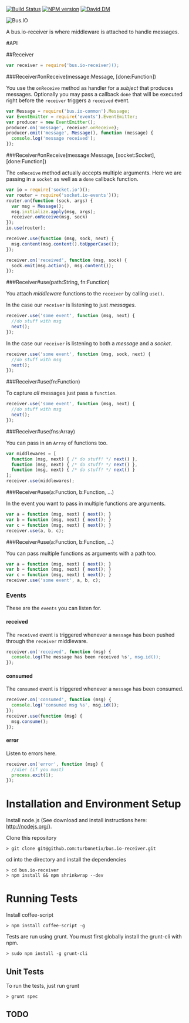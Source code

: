 [![Build Status](https://travis-ci.org/turbonetix/bus.io-receiver.svg?branch=master)](https://travis-ci.org/turbonetix/bus.io-receiver)
[![NPM version](https://badge.fury.io/js/bus.io-receiver.svg)](http://badge.fury.io/js/bus.io-receiver)
[![David DM](https://david-dm.org/turbonetix/bus.io-receiver.png)](https://david-dm.org/turbonetix/bus.io-receiver.png)

![Bus.IO](https://raw.github.com/turbonetix/bus.io/master/logo.png)

A bus.io-receiver is where middleware is attached to handle messages.

#API

##Receiver

```javascript
var receiver = require('bus.io-receiver)();
```

###Receiver#onReceive(message:Message, [done:Function])

You use the `onReceive` method as handler for a *subject* that produces messages.  Optionally
you may pass a callback `done` that will be executed right before the `receiver` triggers
a `received` event.

```javascript
var Message = require('bus.io-common').Message;
var EventEmitter = require('events').EventEmitter;
var producer = new EventEmitter();
producer.on('message', receiver.onReceive);
producer.emit('message', Message(), function (message) { 
  console.log('message received');
});
```

###Receiver#onReceive(message:Message, [socket:Socket], [done:Function])

The `onReceive` method actually accepts multiple arguments.  Here we are passing in a `socket` as
well as a `done` callback function.

```javascript
var io = require('socket.io')();
var router = require('socket.io-events')();
router.on(function (sock, args) {
  var msg = Message();
  msg.initialize.apply(msg, args);
  receiver.onReceive(msg, sock)
});
io.use(router);

receiver.use(function (msg, sock, next) {
  msg.content(msg.content().toUpperCase());
});

receiver.on('received', function (msg, sock) {
  sock.emit(msg.action(), msg.content());
});
```

###Receiver#use(path:String, fn:Function)

You attach *middleware* functions to the `receiver` by calling `use()`.

In the case our `receiver` is listening to just *messages*.

```javascript
receiver.use('some event', function (msg, next) {
  //do stuff with msg
  next();
});
```

In the case our `receiver` is listening to both a *message* and a *socket*.

```javascript
receiver.use('some event', function (msg, sock, next) {
  //do stuff with msg
  next();
});
```

###Receiver#use(fn:Function)

To capture *all* messages just pass a `function`.

```javascript
receiver.use('some event', function (msg, next) {
  //do stuff with msg
  next();
});
```

###Receiver#use(fns:Array)

You can pass in an `Array` of functions too.

```javascript
var middlewares = [
  function (msg, next) { /* do stuff! */ next() },
  function (msg, next) { /* do stuff! */ next() },
  function (msg, next) { /* do stuff! */ next() }
];
receiver.use(middlewares);
```

###Receiver#use(a:Function, b:Function, ...)

In the event you want to pass in multiple functions are arguments.

```javascript
var a = function (msg, next) { next(); }
var b = function (msg, next) { next(); }
var c = function (msg, next) { next(); }
receiver.use(a, b, c);
```

###Receiver#use(a:Function, b:Function, ...)

You can pass multiple functions as arguments with a path too.

```javascript
var a = function (msg, next) { next(); }
var b = function (msg, next) { next(); }
var c = function (msg, next) { next(); }
receiver.use('some event', a, b, c);
```

### Events

These are the `events` you can listen for.

#### received

The `received` event is triggered whenever a `message` has been pushed through the `receiver` middleware.

```javascript
receiver.on('received', function (msg) {
  console.log(The message has been received %s', msg.id());
});
```

#### consumed

The `consumed` event is triggered whenever a `message` has been consumed.

```javascript
receiver.on('consumed', function (msg) {
  console.log('consumed msg %s', msg.id());
});
receiver.use(function (msg) {
  msg.consume();
});
```

#### error

Listen to errors here.

```javascript
receiver.on('error', function (msg) {
  //die! (if you must)
  process.exit(1);
});
```

# Installation and Environment Setup

Install node.js (See download and install instructions here: http://nodejs.org/).

Clone this repository

    > git clone git@github.com:turbonetix/bus.io-receiver.git

cd into the directory and install the dependencies

    > cd bus.io-receiver
    > npm install && npm shrinkwrap --dev

# Running Tests

Install coffee-script

    > npm install coffee-script -g

Tests are run using grunt.  You must first globally install the grunt-cli with npm.

    > sudo npm install -g grunt-cli

## Unit Tests

To run the tests, just run grunt

    > grunt spec

## TODO
